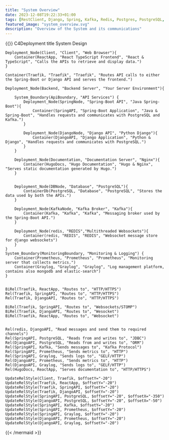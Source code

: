 ```yaml
---
title: "System Overview"
date: 2023-12-08T19:22:33+01:00
tags: [RestClient, Django, Spring, Kafka, Redis, Postgres, PostgreSQL, Treafik, Prometheus, Graylog, Hugo]
featured_image: "system_overview.svg"
description: "Overview of the System and its communications"
---
```



{{<mermaid align="left" class="mermaid-large">}}
C4Deployment
    title System Design

    Deployment_Node(Client, "Client", "Web Browser"){
        Container(ReactApp, "React TypeScript Frontend", "React & TypeScript", "Calls the APIs to retrieve and display data.")
    }
     
    Container(Traefik, "Traefik", "Traefik", "Routes API calls to either the Spring-Boot or Django API and serves the frontend.")

    Deployment_Node(Backend, "Backend Server", "Your Server Environment"){

        System_Boundary(ApiBoundary, "API Services") {
            Deployment_Node(SpringNode, "Spring-Boot API", "Java Spring-Boot"){
                Container(SpringAPI, "Spring-Boot Application", "Java & Spring-Boot", "Handles requests and communicates with PostgreSQL and Kafka.")
            }

            Deployment_Node(DjangoNode, "Django API", "Python Django"){
                Container(DjangoAPI, "Django Application", "Python & Django", "Handles requests and communicates with PostgreSQL.")
            }
        }

        Deployment_Node(Documentation, "Documentation Server", "Nginx"){
            Container(HugoDocs, "Hugo Documentation", "Hugo & Nginx", "Serves static documentation generated by Hugo.")
        }


        Deployment_Node(DBNode, "Database", "PostgreSQL"){
            ContainerDb(PostgreSQL, "Database", "PostgreSQL", "Stores the data used by both the APIs.")
        }

        Deployment_Node(KafkaNode, "Kafka Broker", "Kafka"){
            Container(Kafka, "Kafka", "Kafka", "Messaging broker used by the Spring-Boot API.")
        }

        Deployment_Node(redis, "REDIS","Multithreaded Websockets"){
            Container(redis, "REDIS", "REDIS", "Websocket message store for django websockets")
        }
    }
    System_Boundary(MonitoringBoundary, "Monitoring & Logging") {
        Container(Prometheus, "Prometheus", "Prometheus", "Monitoring server that collects metrics.")
        Container(Graylog, "Graylog", "Graylog", "Log management platform, contains also mongodb and elastic-search")
    }

    
    BiRel(Traefik, ReactApp, "Routes to", "HTTP/HTTPS")
    Rel(Traefik, SpringAPI, "Routes to", "HTTP/HTTPS")
    Rel(Traefik, DjangoAPI, "Routes to", "HTTP/HTTPS")

    BiRel(Traefik, SpringAPI, "Routes to", "Websockets/STOMP")
    BiRel(Traefik, DjangoAPI, "Routes to", "Wesocket")
    BiRel(Traefik, ReactApp, "Routes to", "Websocket")


    Rel(redis, DjangoAPI, "Read messages and send them to required channels")
    Rel(SpringAPI, PostgreSQL, "Reads from and writes to", "JDBC")
    Rel(DjangoAPI, PostgreSQL, "Reads from and writes to", "ORM")
    Rel(SpringAPI, Kafka, "Sends messages to", "Kafka Protocol")
    Rel(SpringAPI, Prometheus, "Sends metrics to", "HTTP")
    Rel(SpringAPI, Graylog, "Sends logs to", "GELF/HTTP")
    Rel(DjangoAPI, Prometheus, "Sends metrics to", "HTTP")
    Rel(DjangoAPI, Graylog, "Sends logs to", "GELF/HTTP")
    Rel(HugoDocs, ReactApp, "Serves documentation to", "HTTP/HTTPS")

    UpdateRelStyle(Client, Traefik, $offsetY="-20")
    UpdateRelStyle(Traefik, ReactApp, $offsetY="-20")
    UpdateRelStyle(Traefik, SpringAPI, $offsetY="-20")
    UpdateRelStyle(Traefik, DjangoAPI, $offsetY="-20")
    UpdateRelStyle(SpringAPI, PostgreSQL, $offsetY="-20", $offsetX="-350")
    UpdateRelStyle(DjangoAPI, PostgreSQL, $offsetY="-20", $offsetX="-50")
    UpdateRelStyle(SpringAPI, Kafka, $offsetY="-20")
    UpdateRelStyle(SpringAPI, Prometheus, $offsetY="-20")
    UpdateRelStyle(SpringAPI, Graylog, $offsetY="-20")
    UpdateRelStyle(DjangoAPI, Prometheus, $offsetY="-20")
    UpdateRelStyle(DjangoAPI, Graylog, $offsetY="-20")
{{< /mermaid >}}
